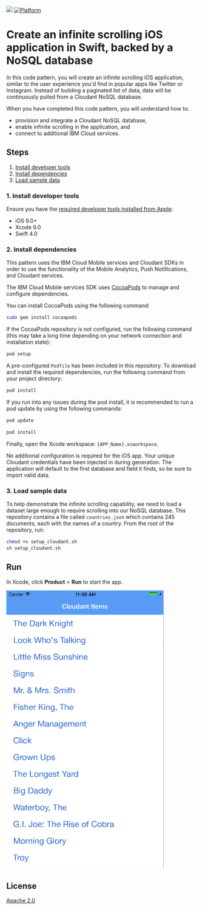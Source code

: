 [![](https://img.shields.io/badge/IBM%20Cloud-powered-blue.svg)](https://bluemix.net)
[![Platform](https://img.shields.io/badge/platform-ios_swift-lightgrey.svg?style=flat)](https://developer.apple.com/swift/)

# Create an infinite scrolling iOS application in Swift, backed by a NoSQL database

In this code pattern, you will create an infinite scrolling iOS application, similar to the user experience you'd find in popular apps like Twitter or Instagram. Instead of building a paginated list of data, data will be continuously pulled from a Cloudant NoSQL database. 

When you have completed this code pattern, you will understand how to:

* provision and integrate a Cloudant NoSQL database,
* enable infinite scrolling in the application, and
* connect to additional IBM Cloud services.

## Steps

1. [Install developer tools](#1-install-developer-tools)
2. [Install dependencies](#2-install-dependencies)
3. [Load sample data](#3-load-sample-data)

### 1. Install developer tools

Ensure you have the [required developer tools installed from Apple](https://developer.apple.com/download/):

* iOS 9.0+
* Xcode 9.0
* Swift 4.0

### 2. Install dependencies

This pattern uses the IBM Cloud Mobile services and Cloudant SDKs in order to use the functionality of the Mobile Analytics, Push Notifications, and Cloudant services.

The IBM Cloud Mobile services SDK uses [CocoaPods](https://cocoapods.org/) to manage and configure dependencies.

You can install CocoaPods using the following command:

```bash
sudo gem install cocoapods
```

If the CocoaPods repository is not configured, run the following command (this may take a long time depending on your network connection and installation state):

```bash
pod setup
```

A pre-configured `Podfile` has been included in this repository. To download and install the required dependencies, run the following command from your project directory:

```bash
pod install
```

If you run into any issues during the pod install, it is recommended to run a pod update by using the following commands:

```bash
pod update
```

```bash
pod install
```

Finally, open the Xcode workspace: `{APP_Name}.xcworkspace`.

No additional configuration is required for the iOS app. Your unique Cloudant credentials have been injected in during generation. The application will default to the first database and field it finds, so be sure to import valid data.

### 3. Load sample data

To help demonstrate the infinite scrolling capability, we need to load a dataset large enough to require scrolling into our NoSQL database. This repository contains a file called `countries.json` which contains 245 documents, each with the names of a country. From the root of the repository, run:

```bash
chmod +x setup_cloudant.sh
sh setup_cloudant.sh
```

## Run

In Xcode, click **Product** > **Run** to start the app.

![Cloudant App Screenshot](README_Images/cloudant.png)

## License

[Apache 2.0](LICENSE)
